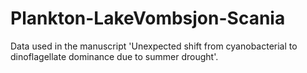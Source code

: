 # Plankton-LakeVombsjon-Scania
Data used in the manuscript 'Unexpected shift from cyanobacterial to dinoflagellate dominance due to summer drought'.
